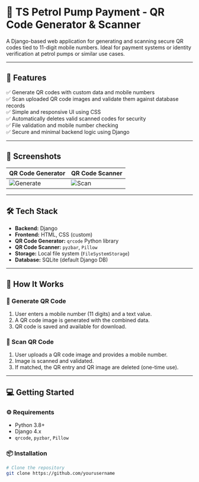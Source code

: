 # 🧾 TS Petrol Pump Payment - QR Code Generator & Scanner

A Django-based web application for generating and scanning secure QR codes tied to 11-digit mobile numbers. Ideal for payment systems or identity verification at petrol pumps or similar use cases.

---

## 🚀 Features

✅ Generate QR codes with custom data and mobile numbers  
✅ Scan uploaded QR code images and validate them against database records  
✅ Simple and responsive UI using CSS  
✅ Automatically deletes valid scanned codes for security  
✅ File validation and mobile number checking  
✅ Secure and minimal backend logic using Django

---

## 📸 Screenshots

| QR Code Generator | QR Code Scanner |
|------------------|-----------------|
| ![Generate](media/screens/generate.png) | ![Scan](media/screens/scan.png) |

---

## 🛠️ Tech Stack

- **Backend:** Django
- **Frontend:** HTML, CSS (custom)
- **QR Code Generator:** `qrcode` Python library  
- **QR Code Scanner:** `pyzbar`, `Pillow`  
- **Storage:** Local file system (`FileSystemStorage`)  
- **Database:** SQLite (default Django DB)

---

## 🧪 How It Works

### 🔹 Generate QR Code
1. User enters a mobile number (11 digits) and a text value.
2. A QR code image is generated with the combined data.
3. QR code is saved and available for download.

### 🔹 Scan QR Code
1. User uploads a QR code image and provides a mobile number.
2. Image is scanned and validated.
3. If matched, the QR entry and QR image are deleted (one-time use).

---

## 💻 Getting Started

### ⚙️ Requirements

- Python 3.8+
- Django 4.x
- `qrcode`, `pyzbar`, `Pillow`

### 📦 Installation

```bash
# Clone the repository
git clone https://github.com/yourusername
